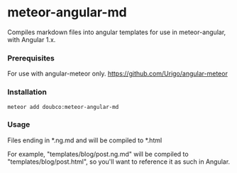 # meteor-angular-md
Compiles markdown files into angular templates for use in meteor-angular, with Angular 1.x.

### Prerequisites
For use with angular-meteor only. https://github.com/Urigo/angular-meteor

### Installation
```meteor add doubco:meteor-angular-md```

### Usage
Files ending in *.ng.md and will be compiled to *.html

For example, "templates/blog/post.ng.md" will be compiled to "templates/blog/post.html", so you'll want to reference it as such in Angular.

